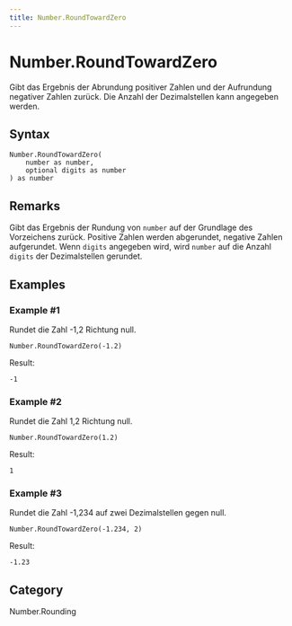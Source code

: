 ```yaml
---
title: Number.RoundTowardZero
---
```


# Number.RoundTowardZero


Gibt das Ergebnis der Abrundung positiver Zahlen und der Aufrundung negativer Zahlen zurück. Die Anzahl der Dezimalstellen kann angegeben werden.


## Syntax

```powerquery
Number.RoundTowardZero(
    number as number,
    optional digits as number
) as number
```


## Remarks

Gibt das Ergebnis der Rundung von <code>number</code> auf der Grundlage des Vorzeichens zurück. Positive Zahlen werden abgerundet, negative Zahlen aufgerundet.    Wenn <code>digits</code> angegeben wird, wird <code>number</code> auf die Anzahl <code>digits</code> der Dezimalstellen gerundet.  


## Examples

### Example #1 
Rundet die Zahl -1,2 Richtung null.
```powerquery
Number.RoundTowardZero(-1.2)
```

Result: 
```powerquery
-1
```


### Example #2 
Rundet die Zahl 1,2 Richtung null.
```powerquery
Number.RoundTowardZero(1.2)
```

Result: 
```powerquery
1
```


### Example #3 
Rundet die Zahl -1,234 auf zwei Dezimalstellen gegen null.
```powerquery
Number.RoundTowardZero(-1.234, 2)
```

Result: 
```powerquery
-1.23
```




## Category
Number.Rounding
